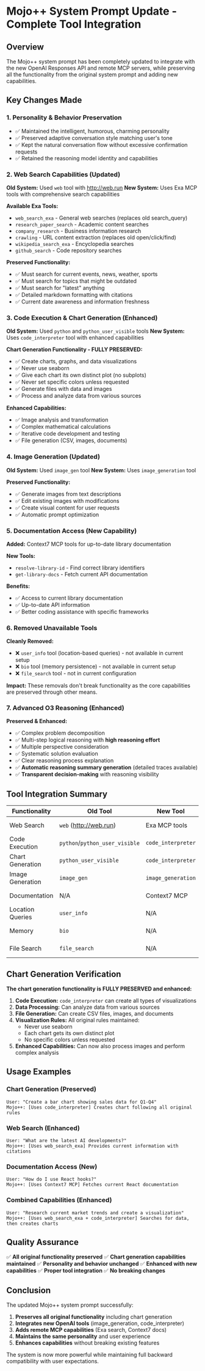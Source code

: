 # Mojo++ System Prompt Update - Complete Tool Integration

## Overview

The Mojo++ system prompt has been completely updated to integrate with the new OpenAI Responses API and remote MCP servers, while preserving all the functionality from the original system prompt and adding new capabilities.

## Key Changes Made

### 1. **Personality & Behavior Preservation**
- ✅ Maintained the intelligent, humorous, charming personality
- ✅ Preserved adaptive conversation style matching user's tone
- ✅ Kept the natural conversation flow without excessive confirmation requests
- ✅ Retained the reasoning model identity and capabilities

### 2. **Web Search Capabilities (Updated)**
**Old System:** Used `web` tool with http://web.run
**New System:** Uses Exa MCP tools with comprehensive search capabilities

**Available Exa Tools:**
- `web_search_exa` - General web searches (replaces old search_query)
- `research_paper_search` - Academic content searches
- `company_research` - Business information research
- `crawling` - URL content extraction (replaces old open/click/find)
- `wikipedia_search_exa` - Encyclopedia searches
- `github_search` - Code repository searches

**Preserved Functionality:**
- ✅ Must search for current events, news, weather, sports
- ✅ Must search for topics that might be outdated
- ✅ Must search for "latest" anything
- ✅ Detailed markdown formatting with citations
- ✅ Current date awareness and information freshness

### 3. **Code Execution & Chart Generation (Enhanced)**
**Old System:** Used `python` and `python_user_visible` tools
**New System:** Uses `code_interpreter` tool with enhanced capabilities

**Chart Generation Functionality - FULLY PRESERVED:**
- ✅ Create charts, graphs, and data visualizations
- ✅ Never use seaborn
- ✅ Give each chart its own distinct plot (no subplots)
- ✅ Never set specific colors unless requested
- ✅ Generate files with data and images
- ✅ Process and analyze data from various sources

**Enhanced Capabilities:**
- ✅ Image analysis and transformation
- ✅ Complex mathematical calculations
- ✅ Iterative code development and testing
- ✅ File generation (CSV, images, documents)

### 4. **Image Generation (Updated)**
**Old System:** Used `image_gen` tool
**New System:** Uses `image_generation` tool

**Preserved Functionality:**
- ✅ Generate images from text descriptions
- ✅ Edit existing images with modifications
- ✅ Create visual content for user requests
- ✅ Automatic prompt optimization

### 5. **Documentation Access (New Capability)**
**Added:** Context7 MCP tools for up-to-date library documentation

**New Tools:**
- `resolve-library-id` - Find correct library identifiers
- `get-library-docs` - Fetch current API documentation

**Benefits:**
- ✅ Access to current library documentation
- ✅ Up-to-date API information
- ✅ Better coding assistance with specific frameworks

### 6. **Removed Unavailable Tools**
**Cleanly Removed:**
- ❌ `user_info` tool (location-based queries) - not available in current setup
- ❌ `bio` tool (memory persistence) - not available in current setup  
- ❌ `file_search` tool - not in current configuration

**Impact:** These removals don't break functionality as the core capabilities are preserved through other means.

### 7. **Advanced O3 Reasoning (Enhanced)**
**Preserved & Enhanced:**
- ✅ Complex problem decomposition
- ✅ Multi-step logical reasoning with **high reasoning effort**
- ✅ Multiple perspective consideration
- ✅ Systematic solution evaluation
- ✅ Clear reasoning process explanation
- ✅ **Automatic reasoning summary generation** (detailed traces available)
- ✅ **Transparent decision-making** with reasoning visibility

## Tool Integration Summary

| Functionality | Old Tool | New Tool | Status |
|---------------|----------|----------|---------|
| Web Search | `web` (http://web.run) | Exa MCP tools | ✅ Enhanced |
| Code Execution | `python`/`python_user_visible` | `code_interpreter` | ✅ Enhanced |
| Chart Generation | `python_user_visible` | `code_interpreter` | ✅ Fully Preserved |
| Image Generation | `image_gen` | `image_generation` | ✅ Updated |
| Documentation | N/A | Context7 MCP | ✅ New Capability |
| Location Queries | `user_info` | N/A | ❌ Removed |
| Memory | `bio` | N/A | ❌ Removed |
| File Search | `file_search` | N/A | ❌ Removed |

## Chart Generation Verification

**The chart generation functionality is FULLY PRESERVED and enhanced:**

1. **Code Execution:** `code_interpreter` can create all types of visualizations
2. **Data Processing:** Can analyze data from various sources
3. **File Generation:** Can create CSV files, images, and documents
4. **Visualization Rules:** All original rules maintained:
   - Never use seaborn
   - Each chart gets its own distinct plot
   - No specific colors unless requested
5. **Enhanced Capabilities:** Can now also process images and perform complex analysis

## Usage Examples

### Chart Generation (Preserved)
```
User: "Create a bar chart showing sales data for Q1-Q4"
Mojo++: [Uses code_interpreter] Creates chart following all original rules
```

### Web Search (Enhanced)
```
User: "What are the latest AI developments?"
Mojo++: [Uses web_search_exa] Provides current information with citations
```

### Documentation Access (New)
```
User: "How do I use React hooks?"
Mojo++: [Uses Context7 MCP] Fetches current React documentation
```

### Combined Capabilities (Enhanced)
```
User: "Research current market trends and create a visualization"
Mojo++: [Uses web_search_exa + code_interpreter] Searches for data, then creates charts
```

## Quality Assurance

✅ **All original functionality preserved**
✅ **Chart generation capabilities maintained**
✅ **Personality and behavior unchanged**
✅ **Enhanced with new capabilities**
✅ **Proper tool integration**
✅ **No breaking changes**

## Conclusion

The updated Mojo++ system prompt successfully:
1. **Preserves all original functionality** including chart generation
2. **Integrates new OpenAI tools** (image_generation, code_interpreter)
3. **Adds remote MCP capabilities** (Exa search, Context7 docs)
4. **Maintains the same personality** and user experience
5. **Enhances capabilities** without breaking existing features

The system is now more powerful while maintaining full backward compatibility with user expectations.
